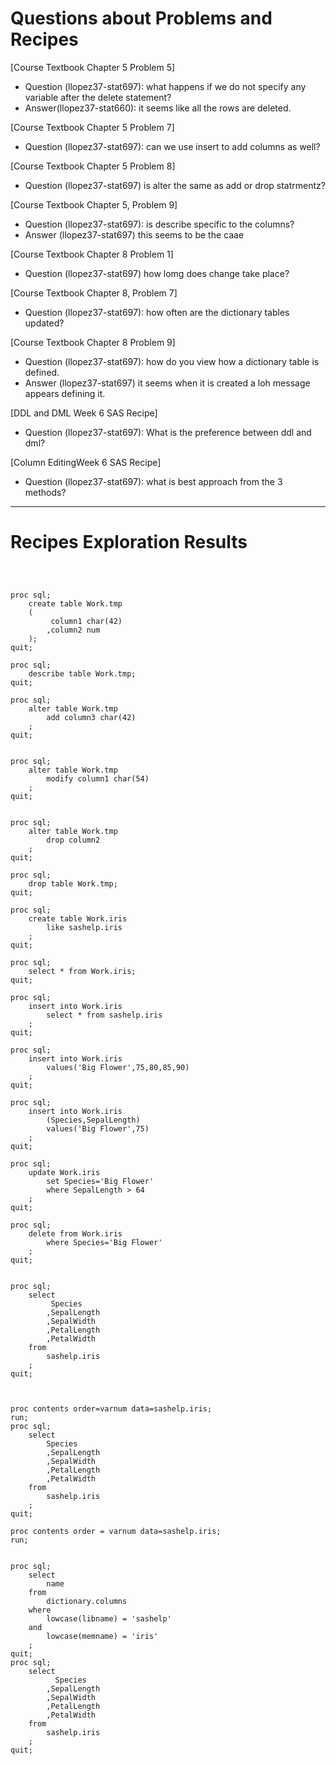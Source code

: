 
# Questions about Problems and Recipes



[Course Textbook Chapter 5 Problem 5]
- Question (llopez37-stat697): what happens if we do not specify any variable after the delete statement?
- Answer(llopez37-stat660): it seems like all the rows are deleted.

[Course Textbook Chapter 5 Problem 7]
- Question (llopez37-stat697): can we use insert to add columns as well?

[Course Textbook Chapter 5 Problem 8]
- Question (llopez37-stat697) is alter the same as add or drop statrmentz?

[Course Textbook Chapter 5, Problem 9]
- Question (llopez37-stat697): is describe specific to the columns?
- Answer (llopez37-stat697) this seems to be the caae

[Course Textbook Chapter 8 Problem 1]
- Question (llopez37-stat697) how lomg does change take place?

[Course Textbook Chapter 8, Problem 7]
- Question (llopez37-stat697): how often are the dictionary tables updated?

[Course Textbook Chapter 8 Problem 9]
- Question (llopez37-stat697): how do you view how a dictionary table is defined.
- Answer (llopez37-stat697) it seems when it is created a loh message appears defining it.

[DDL and DML Week 6 SAS Recipe]
- Question (llopez37-stat697): What is the preference between ddl and dml?


[Column EditingWeek 6 SAS Recipe]
- Question (llopez37-stat697): what is best approach from the 3 methods?

***



# Recipes Exploration Results



```



proc sql;
    create table Work.tmp
    (
         column1 char(42)
        ,column2 num
    );
quit;

proc sql;
    describe table Work.tmp;
quit;

proc sql;
    alter table Work.tmp
        add column3 char(42)
    ;
quit;


proc sql;
    alter table Work.tmp
        modify column1 char(54)
    ;
quit;


proc sql;
    alter table Work.tmp
        drop column2
    ;
quit;

proc sql;
    drop table Work.tmp;
quit;

proc sql;
    create table Work.iris
        like sashelp.iris
    ;
quit;

proc sql;
    select * from Work.iris;
quit;

proc sql;
    insert into Work.iris
        select * from sashelp.iris
    ;
quit;

proc sql;
    insert into Work.iris
        values('Big Flower',75,80,85,90)
    ;
quit;

proc sql;
    insert into Work.iris
        (Species,SepalLength)
        values('Big Flower',75)
    ;
quit;

proc sql;
    update Work.iris
        set Species='Big Flower'
        where SepalLength > 64
    ;
quit;

proc sql;
    delete from Work.iris
        where Species='Big Flower'
    ;
quit;


proc sql;
    select
         Species
        ,SepalLength
        ,SepalWidth
        ,PetalLength
        ,PetalWidth
    from
        sashelp.iris
    ;
quit;



proc contents order=varnum data=sashelp.iris;
run;
proc sql;
    select
        Species
        ,SepalLength
        ,SepalWidth
        ,PetalLength
        ,PetalWidth
    from
        sashelp.iris
    ;
quit;

proc contents order = varnum data=sashelp.iris;
run;


proc sql;
    select
        name
    from
        dictionary.columns
    where
        lowcase(libname) = 'sashelp'
    and
        lowcase(memname) = 'iris'
    ;
quit;
proc sql;
    select
          Species
        ,SepalLength
        ,SepalWidth
        ,PetalLength
        ,PetalWidth
    from
        sashelp.iris
    ;
quit;
```
